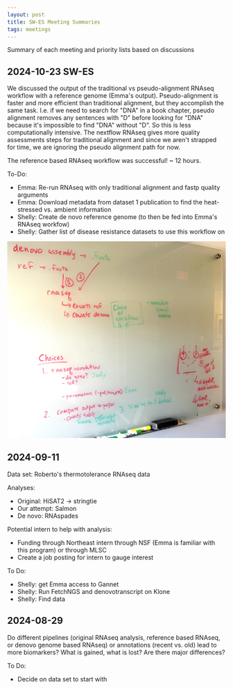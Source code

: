 ```yaml
---
layout: post
title: SW-ES Meeting Summaries
tags: meetings
---
```


Summary of each meeting and priority lists based on discussions

## 2024-10-23 SW-ES

We discussed the output of the traditional vs pseudo-alignment RNAseq workflow with a reference genome (Emma's output). Pseudo-alignment is faster and more efficient than traditional alignment, but they accomplish the same task. I.e. if we need to search for "DNA" in a book chapter, pseudo alignment removes any sentences with "D" before looking for "DNA" because it's impossible to find "DNA" without "D". So this is less computationally intensive. The nextflow RNAseq gives more quality assessments steps for traditional alignment and since we aren't strapped for time, we are ignoring the pseudo alignment path for now.

The reference based RNAseq workflow was successful! ~ 12 hours.

To-Do:  
- Emma: Re-run RNAseq with only traditional alignment and fastp quality arguments     
- Emma: Download metadata from dataset 1 publication to find the heat-stressed vs. ambient information   
- Shelly: Create de novo reference genome (to then be fed into Emma's RNAseq workfow)     
- Shelly: Gather list of disease resistance datasets to use this workflow on  

![](https://github.com/Resilience-Biomarkers-for-Aquaculture/Resilience-Biomarkers-for-Aquaculture.github.io/blob/master/img/IMG_2683.JPG)

## 2024-09-11
Data set: Roberto's thermotolerance RNAseq data

Analyses:
- Original: HiSAT2 -> stringtie
- Our attempt: Salmon
- De novo: RNAspades

Potential intern to help with analysis:
- Funding through Northeast intern through NSF (Emma is familiar with this program) or through MLSC
- Create a job posting for intern to gauge interest

To Do:
- Shelly: get Emma access to Gannet
- Shelly: Run FetchNGS and denovotranscript on Klone
- Shelly: Find data

## 2024-08-29

Do different pipelines (original RNAseq analysis, reference based RNAseq, or denovo genome based RNAseq) or annotations (recent vs. old) lead to more biomarkers? What is gained, what is lost? Are there major differences?

To Do:
- Decide on data set to start with
